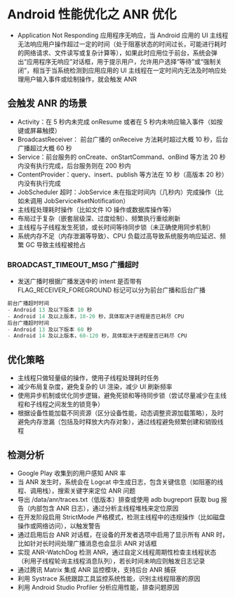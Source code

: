 # Android 性能优化之 ANR 优化
- Application Not Responding 应用程序无响应，当 Android 应用的 UI 主线程无法响应用户操作超过一定的时间（处于阻塞状态的时间过长，可能进行耗时的网络请求、文件读写或复杂计算等），如果此时应用位于前台，系统会弹出“应用程序无响应”对话框，用于提示用户，允许用户选择“等待”或“强制关闭”，相当于当系统检测到应用应用的 UI 主线程在一定时间内无法及时响应处理用户输入事件或绘制操作，就会触发 ANR

## 会触发 ANR 的场景
- Activity：在 5 秒内未完成 onResume 或者在 5 秒内未响应输入事件（如按键或屏幕触摸）
- BroadcastReceiver： 前台广播的 onReceive 方法耗时超过大概 10 秒，后台广播超过大概 60 秒
- Service：前台服务的 onCreate、onStartCommand、onBind 等方法 20 秒内没有执行完成，后台服务则在 200 秒内
- ContentProvider：query、insert、publish 等方法在 10 秒（高版本 20 秒）内没有执行完成
- ​​JobScheduler 超时​​：JobService 未在指定时间内（几秒内）完成操作（比如未调用 JobService#setNotification）
- 主线程处理耗时操作（比如文件 IO 操作或数据库操作等）
- 布局过于复杂（嵌套层级深、过度绘制）、频繁执行重绘刷新
- 主线程与子线程发生死锁，或长时间等待同步锁（未正确使用同步机制）
- 系统内存不足（内存泄漏等导致）、CPU 负载过高导致系统服务响应延迟、频繁 GC 导致主线程被抢占

### BROADCAST_TIMEOUT_MSG 广播超时
- 发送广播时根据广播发送中的 intent 是否带有 FLAG_RECEIVER_FOREGROUND 标记可以分为前台广播和后台广播
```java
前台广播超时时间
- Android 13 及以下版本 10 秒
- Android 14 及以上版本，10-20 秒，具体取决于进程是否已耗尽 CPU
后台广播超时时间
- Android 13 及以下版本 60 秒
- Android 14 及以上版本，60-120 秒，具体取决于进程是否已耗尽 CPU
```

## 优化策略
- 主线程只做轻量级的操作，使用子线程处理耗时任务
- 减少布局复杂度，避免复杂的 UI 渲染，​​减少 UI 刷新频率​​
- 使用异步机制或优化同步逻辑，避免死锁和等待同步锁（尝试尽量减少在主线程和子线程之间发生的锁竞争）
- 根据设备性能加载不同资源（区分设备性能，动态调整资源加载策略），及时避免内存泄漏（包括及时释放大内存对象），通过线程避免频繁创建和销毁线程

## 检测分析
- Google Play 收集到的用户感知 ANR 率​​
- 当 ANR 发生时，系统会在 Logcat 中生成日志，包含关键信息（如阻塞的线程、调用栈），搜索关键字来定位 ANR 问题
- 导出 /data/anr/traces.txt（低版本）排查或使用 adb bugreport 获取 bug 报告（内部包含 ANR 日志），通过分析主线程堆栈来定位原因
- 在开发阶段启用 StrictMode 严格模式，检测主线程中的违规操作（比如磁盘操作或网络访问），以触发警告
- 通过启用后台 ANR 对话框，在设备的开发者选项中启用了显示所有 ANR 时，比如针对长时间处理广播消息也会显示 ANR 对话框
- 实现 ANR-WatchDog 检测 ANR，通过自定义线程周期性检查主线程状态（利用子线程轮询主线程消息队列），若长时间未响应则触发日志记录
- 通过腾讯 Matrix​ 集成 ANR 监控模块，支持后台 ANR 捕获
- 利用 Systrace​ 系统跟踪工具监控系统性能，识别主线程阻塞的原因
- 利用 Android Studio Profiler 分析应用性能，排查问题原因